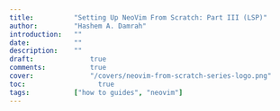 ```yaml
---
title:          "Setting Up NeoVim From Scratch: Part III (LSP)"
author:       	"Hashem A. Damrah"
introduction: 	""
date:         	""
description:  	""
draft: 		 	    true
comments:		    true
cover:			    "/covers/neovim-from-scratch-series-logo.png"
toc:			      true
tags:         	["how to guides", "neovim"]
---
```


